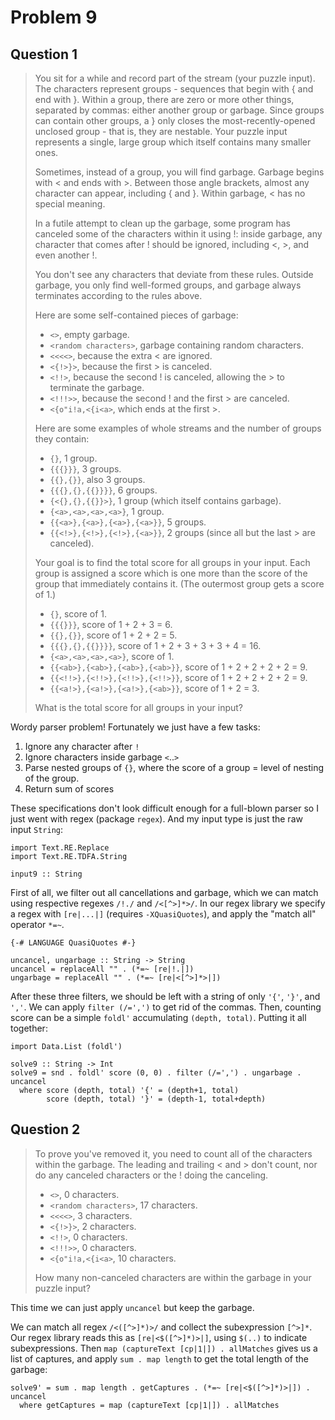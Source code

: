 # Problem 9

## Question 1

> You sit for a while and record part of the stream (your puzzle input). The characters represent groups - sequences that begin with { and end with }. Within a group, there are zero or more other things, separated by commas: either another group or garbage. Since groups can contain other groups, a } only closes the most-recently-opened unclosed group - that is, they are nestable. Your puzzle input represents a single, large group which itself contains many smaller ones.
> 
> Sometimes, instead of a group, you will find garbage. Garbage begins with < and ends with >. Between those angle brackets, almost any character can appear, including { and }. Within garbage, < has no special meaning.
> 
> In a futile attempt to clean up the garbage, some program has canceled some of the characters within it using !: inside garbage, any character that comes after ! should be ignored, including <, >, and even another !.
> 
> You don't see any characters that deviate from these rules. Outside garbage, you only find well-formed groups, and garbage always terminates according to the rules above.
> 
> Here are some self-contained pieces of garbage:
> 
> - `<>`, empty garbage.
> - `<random characters>`, garbage containing random characters.
> - `<<<<>`, because the extra < are ignored.
> - `<{!>}>`, because the first > is canceled.
> - `<!!>`, because the second ! is canceled, allowing the > to terminate the garbage.
> - `<!!!>>`, because the second ! and the first > are canceled.
> - `<{o"i!a,<{i<a>`, which ends at the first >.
> 
> Here are some examples of whole streams and the number of groups they contain:
> 
> - `{}`, 1 group.
> - `{{{}}}`, 3 groups.
> - `{{},{}}`, also 3 groups.
> - `{{{},{},{{}}}}`, 6 groups.
> - `{<{},{},{{}}>}`, 1 group (which itself contains garbage).
> - `{<a>,<a>,<a>,<a>}`, 1 group.
> - `{{<a>},{<a>},{<a>},{<a>}}`, 5 groups.
> - `{{<!>},{<!>},{<!>},{<a>}}`, 2 groups (since all but the last > are canceled).
> 
> Your goal is to find the total score for all groups in your input. Each group is assigned a score which is one more than the score of the group that immediately contains it. (The outermost group gets a score of 1.)
> 
> - `{}`, score of 1.
> - `{{{}}}`, score of 1 + 2 + 3 = 6.
> - `{{},{}}`, score of 1 + 2 + 2 = 5.
> - `{{{},{},{{}}}}`, score of 1 + 2 + 3 + 3 + 3 + 4 = 16.
> - `{<a>,<a>,<a>,<a>}`, score of 1.
> - `{{<ab>},{<ab>},{<ab>},{<ab>}}`, score of 1 + 2 + 2 + 2 + 2 = 9.
> - `{{<!!>},{<!!>},{<!!>},{<!!>}}`, score of 1 + 2 + 2 + 2 + 2 = 9.
> - `{{<a!>},{<a!>},{<a!>},{<ab>}}`, score of 1 + 2 = 3.
> 
> What is the total score for all groups in your input?

Wordy parser problem! Fortunately we just have a few tasks:

  1. Ignore any character after `!`
  2. Ignore characters inside garbage `<`..`>`
  3. Parse nested groups of `{}`, where the score of a group = level of nesting of the group.
  4. Return sum of scores

These specifications don't look difficult enough for a full-blown parser so I just went with regex (package `regex`). And my input type is just the raw input `String`:

    import Text.RE.Replace
    import Text.RE.TDFA.String

    input9 :: String

First of all, we filter out all cancellations and garbage, which we can match using respective regexes `/!./` and `/<[^>]*>/`. In our regex library we specify a regex with `[re|...|]` (requires `-XQuasiQuotes`), and apply the "match all" operator `*=~`.

    {-# LANGUAGE QuasiQuotes #-}

    uncancel, ungarbage :: String -> String
    uncancel = replaceAll "" . (*=~ [re|!.|])
    ungarbage = replaceAll "" . (*=~ [re|<[^>]*>|])

After these three filters, we should be left with a string of only `'{'`, `'}'`, and `','`. We can apply `filter (/=',')` to get rid of the commas. Then, counting score can be a simple `foldl'` accumulating `(depth, total)`. Putting it all together:

    import Data.List (foldl')

    solve9 :: String -> Int
    solve9 = snd . foldl' score (0, 0) . filter (/=',') . ungarbage . uncancel
      where score (depth, total) '{' = (depth+1, total)
            score (depth, total) '}' = (depth-1, total+depth)

## Question 2

> To prove you've removed it, you need to count all of the characters within the garbage. The leading and trailing < and > don't count, nor do any canceled characters or the ! doing the canceling.
> 
> - `<>`, 0 characters.
> - `<random characters>`, 17 characters.
> - `<<<<>`, 3 characters.
> - `<{!>}>`, 2 characters.
> - `<!!>`, 0 characters.
> - `<!!!>>`, 0 characters.
> - `<{o"i!a,<{i<a>`, 10 characters.
>
> How many non-canceled characters are within the garbage in your puzzle input?

This time we can just apply `uncancel` but keep the garbage.

We can match all regex `/<([^>]*)>/` and collect the subexpression `[^>]*`. Our regex library reads this as `[re|<$([^>]*)>|]`, using `$(..)` to indicate subexpressions. Then `map (captureText [cp|1|]) . allMatches` gives us a list of captures, and apply `sum . map length` to get the total length of the garbage:
        
    solve9' = sum . map length . getCaptures . (*=~ [re|<$([^>]*)>|]) . uncancel
      where getCaptures = map (captureText [cp|1|]) . allMatches
